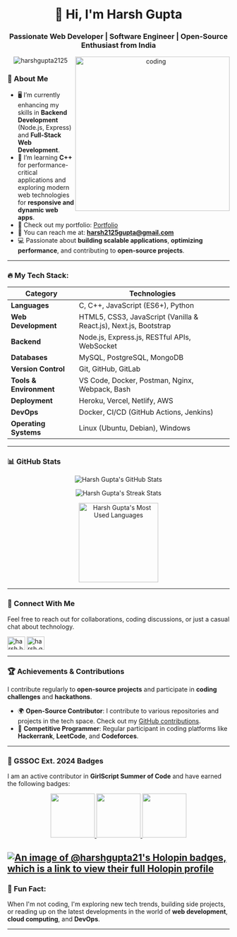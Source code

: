 <h1 align="center">👋 Hi, I'm Harsh Gupta</h1>
<h3 align="center">Passionate Web Developer | Software Engineer | Open-Source Enthusiast from India</h3>

<p align="center">
  <img align="right" alt="coding" width="350" src="https://raw.githubusercontent.com/TheDudeThatCode/TheDudeThatCode/master/Assets/Developer.gif">
  <img src="https://komarev.com/ghpvc/?username=harshgupta2125&label=Profile%20Views&color=0e75b6&style=flat" alt="harshgupta2125" />
</p>

### 🚀 About Me

- 🖥️ I’m currently enhancing my skills in **Backend Development** (Node.js, Express) and **Full-Stack Web Development**.
- 🌱 I’m learning **C++** for performance-critical applications and exploring modern web technologies for **responsive and dynamic web apps**.
- 🔗 Check out my portfolio: [Portfolio](https://itharsh.vercel.app)
- 📧 You can reach me at: **harsh2125gupta@gmail.com**
- 💻 Passionate about **building scalable applications**, **optimizing performance**, and contributing to **open-source projects**.

---

### 🔥 My Tech Stack:

| **Category**             | **Technologies**                                                                                              |
|--------------------------|----------------------------------------------------------------------------------------------------------------|
| **Languages**            | C, C++, JavaScript (ES6+), Python                                                                                |
| **Web Development**      | HTML5, CSS3, JavaScript (Vanilla & React.js), Next.js, Bootstrap                                              |
| **Backend**              | Node.js, Express.js, RESTful APIs, WebSocket                                                                   |
| **Databases**            | MySQL, PostgreSQL, MongoDB                                                                                     |
| **Version Control**      | Git, GitHub, GitLab                                                                                             |
| **Tools & Environment**  | VS Code, Docker, Postman, Nginx, Webpack, Bash                                                                 |
| **Deployment**           | Heroku, Vercel, Netlify, AWS                                                                                   |
| **DevOps**               | Docker, CI/CD (GitHub Actions, Jenkins)                                                                        |
| **Operating Systems**    | Linux (Ubuntu, Debian), Windows                                                                                 |

---

### 📊 GitHub Stats

<!-- GitHub Stats -->
<p align="center">
  <img src="https://github-readme-stats.vercel.app/api?username=harshgupta2125&show_icons=true&hide_title=true&hide=prs&count_private=true&theme=tokyonight" alt="Harsh Gupta's GitHub Stats" />
</p>

<p align="center">
  <img src="https://github-readme-streak-stats.herokuapp.com/?user=harshgupta2125&theme=tokyonight" alt="Harsh Gupta's Streak Stats" />
</p>

<p align="center">
  <img height="180" src="https://github-readme-stats.vercel.app/api/top-langs/?username=harshgupta2125&layout=compact&theme=tokyonight&langs_count=6" alt="Harsh Gupta's Most Used Languages" />
</p>

---

### 🌟 Connect With Me

Feel free to reach out for collaborations, coding discussions, or just a casual chat about technology.

<p align="left">
  <a href="https://fb.com/harsh.harsh" target="blank"><img align="center" src="https://raw.githubusercontent.com/rahuldkjain/github-profile-readme-generator/master/src/images/icons/Social/facebook.svg" alt="harsh.harsh" height="30" width="40" /></a>
  <a href="https://instagram.com/harsh.gupta0" target="blank"><img align="center" src="https://raw.githubusercontent.com/rahuldkjain/github-profile-readme-generator/master/src/images/icons/Social/instagram.svg" alt="harsh.gupta0" height="30" width="40" /></a>
  </p>

---

### 🏆 Achievements & Contributions

I contribute regularly to **open-source projects** and participate in **coding challenges** and **hackathons**.

- 🌍 **Open-Source Contributor**: I contribute to various repositories and projects in the tech space. Check out my [GitHub contributions](https://github.com/harshgupta2125).
- 🏅 **Competitive Programmer**: Regular participant in coding platforms like **Hackerrank**, **LeetCode**, and **Codeforces**.

---

### 🎯 GSSOC Ext. 2024 Badges

I am an active contributor in **GirlScript Summer of Code** and have earned the following badges:

<p align="center">
  <a href="https://gssoc.girlscript.tech/leaderboard">
    <img src="https://raw.githubusercontent.com/GSSoC24/Postman-Challenge/main/docs/assets/Postman%20White.png" width="100px" height="100px" />
    <img src="https://raw.githubusercontent.com/GSSoC24/Postman-Challenge/main/docs/assets/1.png" width="100px" height="100px" />
    <img src="https://raw.githubusercontent.com/GSSoC24/Postman-Challenge/main/docs/assets/2.png" width="100px" height="100px" />
  </a>
</p>

[![An image of @harshgupta21's Holopin badges, which is a link to view their full Holopin profile](https://holopin.me/harshgupta21)](https://holopin.io/@harshgupta21)
---

### 💬 Fun Fact:
When I'm not coding, I'm exploring new tech trends, building side projects, or reading up on the latest developments in the world of **web development**, **cloud computing**, and **DevOps**.

---

